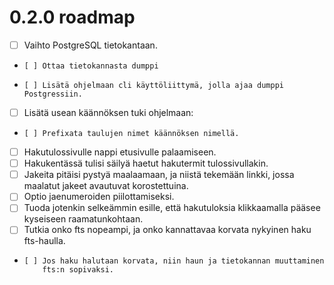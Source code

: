 
# 0.2.0 roadmap

- [ ] Vaihto PostgreSQL tietokantaan.
-     [ ] Ottaa tietokannasta dumppi
-     [ ] Lisätä ohjelmaan cli käyttöliittymä, jolla ajaa dumppi Postgressiin.
- [ ] Lisätä usean käännöksen tuki ohjelmaan:
-     [ ] Prefixata taulujen nimet käännöksen nimellä.
- [ ] Hakutulossivulle nappi etusivulle palaamiseen.
- [ ] Hakukentässä tulisi säilyä haetut hakutermit tulossivullakin.
- [ ] Jakeita pitäisi pystyä maalaamaan, ja niistä tekemään linkki, jossa maalatut jakeet
      avautuvat korostettuina.
- [ ] Optio jaenumeroiden piilottamiseksi.
- [ ] Tuoda jotenkin selkeämmin esille, että hakutuloksia klikkaamalla pääsee kyseiseen
      raamatunkohtaan.
- [ ] Tutkia onko fts nopeampi, ja onko kannattavaa korvata nykyinen haku fts-haulla.
-     [ ] Jos haku halutaan korvata, niin haun ja tietokannan muuttaminen
          fts:n sopivaksi.


